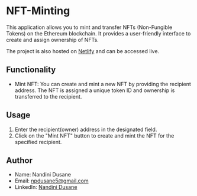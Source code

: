 # NFT-Minting

This application allows you to mint and transfer NFTs (Non-Fungible Tokens) on the Ethereum blockchain. It provides a user-friendly interface to create and assign ownership of NFTs.

The project is also hosted on [Netlify](https://classy-phoenix-ede6be.netlify.app/) and can be accessed live.

## Functionality

- Mint NFT: You can create and mint a new NFT by providing the recipient address. The NFT is assigned a unique token ID and ownership is transferred to the recipient.

## Usage

1. Enter the recipient(owner) address in the designated field.
2. Click on the "Mint NFT" button to create and mint the NFT for the specified recipient.

## Author

- Name: Nandini Dusane
- Email: npdusane5@gmail.com
- LinkedIn: [Nandini Dusane](https://www.linkedin.com/in/nandinidusane/)


